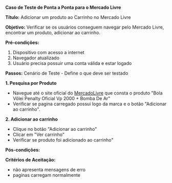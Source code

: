 **Caso de Teste de Ponta a Ponta para o Mercado Livre**

**Título:** Adicionar um produto ao Carrinho no Mercado Livre

**Objetivo:** Verificar se os usuários conseguem navegar pelo Mercado Livre, encontrar um produto, adicionar ao carrinho.

**Pré-condições:**
1. Dispositivo com acesso a internet
2. Navegador atualizado
3. Usuário precisa possuir uma conta válida e estar logado

**Passos:** Cenário de Teste - Define o que deve ser testado

**1. Pesquisa por Produto**
 - Navegue até o site oficial do [MercadoLivre](https://produto.mercadolivre.com.br/MLB-2136931123-bola-vlei-penalty-oficial-vp-2000-bomba-de-ar-_JM#position=15&search_layout=stack&type=item&tracking_id=ff719fbd-5120-4ffb-bba7-1f63cb976928) que consta o produto "Bola Vôlei Penalty Oficial Vp 2000 + Bomba De Ar"
 - Verificar se pagina carregado possui logo da marca e o botão "Adicionar ao carrinho".
 
**2. Adicionar ao carrinho**
 - Clique no botão "Adicionar ao carrinho"
 - Clicar em "Ver carrinho"
 - Verificar se produto foi adicionado ao carrinho"

**Pós-condições:**

**Critérios de Aceitação:**
- não apresenta mensagens de erro
- paginas carregam normalmente